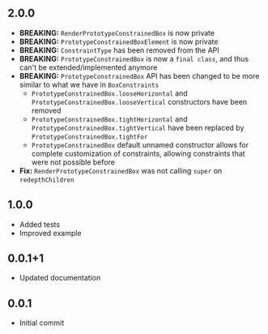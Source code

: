 ## 2.0.0

* **BREAKING:** `RenderPrototypeConstrainedBox` is now private
* **BREAKING:** `PrototypeConstrainedBoxElement` is now private
* **BREAKING:** `ConstraintType` has been removed from the API
* **BREAKING:** `PrototypeConstrainedBox` is now a `final class`, and thus can't be extended/implemented anymore
* **BREAKING:** `PrototypeConstrainedBox` API has been changed to be more similar to what we have in `BoxConstraints`
  * `PrototypeConstrainedBox.looseHorizontal` and `PrototypeConstrainedBox.looseVertical` constructors have been removed
  * `PrototypeConstrainedBox.tightHorizontal` and `PrototypeConstrainedBox.tightVertical` have been replaced by `PrototypeConstrainedBox.tightFor`
  * `PrototypeConstrainedBox` default unnamed constructor allows for complete customization of constraints, allowing constraints that were not possible before
* **Fix:** `RenderPrototypeConstrainedBox` was not calling `super` on `redepthChildren`

## 1.0.0

* Added tests
* Improved example

## 0.0.1+1

* Updated documentation

## 0.0.1

* Initial commit
